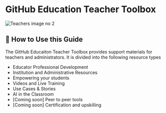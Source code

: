 # GitHub Education Teacher Toolbox

![Teachers image no 2](https://github.com/user-attachments/assets/f0194bb1-4a97-4626-b982-8c40842cfad3)



## 👀 How to Use this Guide
The GitHub Educaiton Teacher Toolbox provides support materials for teachers and administrators. It is divided into the following resource types

- Educator Professional Development
- Institution and Administrative Resources
- Empowering your students
- Videos and Live Training
- Use Cases & Stories
- AI in the Classroom
- [Coming soon] Peer to peer tools
- [Coming soon] Certification and upskilling
